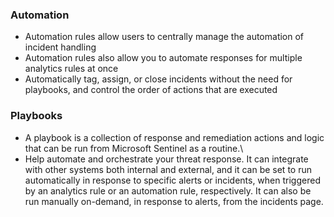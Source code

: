 ### Automation 
* Automation rules allow users to centrally manage the automation of incident handling
*  Automation rules also allow you to automate responses for multiple analytics rules at once
*  Automatically tag, assign, or close incidents without the need for playbooks, and control the order of actions that are executed
### Playbooks
* A playbook is a collection of response and remediation actions and logic that can be run from Microsoft Sentinel as a routine.\
* Help automate and orchestrate your threat response. It can integrate with other systems both internal and external, and it can be set to run automatically in response to specific alerts or incidents, when triggered by an analytics rule or an automation rule, respectively. It can also be run manually on-demand, in response to alerts, from the incidents page.
